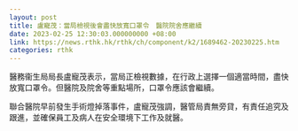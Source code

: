 ```yaml
---
layout: post
title: 盧寵茂：當局檢視後會盡快放寬口罩令　醫院院舍應繼續
date: 2023-02-25 12:30:03.000000000 +08:00
link: https://news.rthk.hk/rthk/ch/component/k2/1689462-20230225.htm
categories: rthk
---
```


醫務衞生局局長盧寵茂表示，當局正檢視數據，在行政上選擇一個適當時間，盡快放寬口罩令。但醫院及院舍等重點場所，口罩令應該會繼續。

聯合醫院早前發生手術燈掉落事件，盧寵茂強調，醫管局責無旁貸，有責任追究及跟進，並確保員工及病人在安全環境下工作及就醫。

